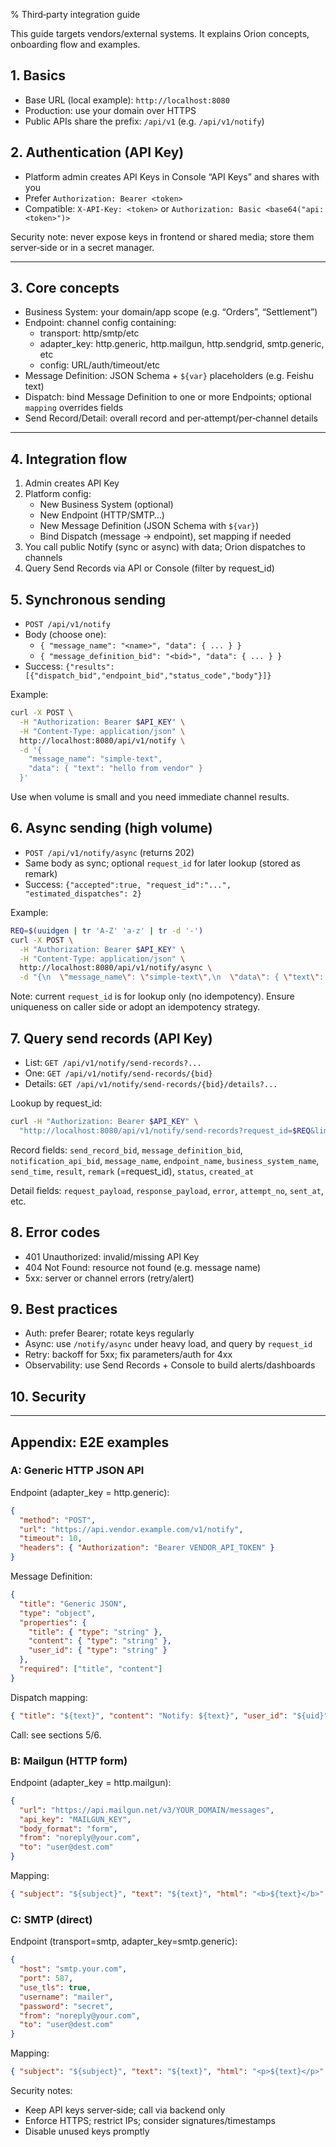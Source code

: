% Third‑party integration guide

This guide targets vendors/external systems. It explains Orion concepts, onboarding flow and examples.

## 1. Basics

- Base URL (local example): `http://localhost:8080`
- Production: use your domain over HTTPS
- Public APIs share the prefix: `/api/v1` (e.g. `/api/v1/notify`)

## 2. Authentication (API Key)

- Platform admin creates API Keys in Console “API Keys” and shares with you
- Prefer `Authorization: Bearer <token>`
- Compatible: `X-API-Key: <token>` or `Authorization: Basic <base64("api:<token>")>`

Security note: never expose keys in frontend or shared media; store them server‑side or in a secret manager.

---

## 3. Core concepts

- Business System: your domain/app scope (e.g. “Orders”, “Settlement”)
- Endpoint: channel config containing:
  - transport: http/smtp/etc
  - adapter_key: http.generic, http.mailgun, http.sendgrid, smtp.generic, etc
  - config: URL/auth/timeout/etc
- Message Definition: JSON Schema + `${var}` placeholders (e.g. Feishu text)
- Dispatch: bind Message Definition to one or more Endpoints; optional `mapping` overrides fields
- Send Record/Detail: overall record and per‑attempt/per‑channel details

---

## 4. Integration flow

1. Admin creates API Key
2. Platform config:
   - New Business System (optional)
   - New Endpoint (HTTP/SMTP…)
   - New Message Definition (JSON Schema with `${var}`)
   - Bind Dispatch (message → endpoint), set mapping if needed
3. You call public Notify (sync or async) with data; Orion dispatches to channels
4. Query Send Records via API or Console (filter by request_id)

## 5. Synchronous sending

- `POST /api/v1/notify`
- Body (choose one):
  - `{ "message_name": "<name>", "data": { ... } }`
  - `{ "message_definition_bid": "<bid>", "data": { ... } }`
- Success: `{"results": [{"dispatch_bid","endpoint_bid","status_code","body"}]}`

Example:

```bash
curl -X POST \
  -H "Authorization: Bearer $API_KEY" \
  -H "Content-Type: application/json" \
  http://localhost:8080/api/v1/notify \
  -d '{
    "message_name": "simple-text",
    "data": { "text": "hello from vendor" }
  }'
```

Use when volume is small and you need immediate channel results.

## 6. Async sending (high volume)

- `POST /api/v1/notify/async` (returns 202)
- Same body as sync; optional `request_id` for later lookup (stored as remark)
- Success: `{"accepted":true, "request_id":"...", "estimated_dispatches": 2}`

Example:

```bash
REQ=$(uuidgen | tr 'A-Z' 'a-z' | tr -d '-')
curl -X POST \
  -H "Authorization: Bearer $API_KEY" \
  -H "Content-Type: application/json" \
  http://localhost:8080/api/v1/notify/async \
  -d "{\n  \"message_name\": \"simple-text\",\n  \"data\": { \"text\": \"async hello\" },\n  \"request_id\": \"$REQ\"\n}"
```

Note: current `request_id` is for lookup only (no idempotency). Ensure uniqueness on caller side or adopt an idempotency strategy.

## 7. Query send records (API Key)

- List: `GET /api/v1/notify/send-records?...`
- One: `GET /api/v1/notify/send-records/{bid}`
- Details: `GET /api/v1/notify/send-records/{bid}/details?...`

Lookup by request_id:

```bash
curl -H "Authorization: Bearer $API_KEY" \
  "http://localhost:8080/api/v1/notify/send-records?request_id=$REQ&limit=20&offset=0"
```

Record fields: `send_record_bid`, `message_definition_bid`, `notification_api_bid`, `message_name`, `endpoint_name`, `business_system_name`, `send_time`, `result`, `remark` (=request_id), `status`, `created_at`

Detail fields: `request_payload`, `response_payload`, `error`, `attempt_no`, `sent_at`, etc.

## 8. Error codes

- 401 Unauthorized: invalid/missing API Key
- 404 Not Found: resource not found (e.g. message name)
- 5xx: server or channel errors (retry/alert)

## 9. Best practices

- Auth: prefer Bearer; rotate keys regularly
- Async: use `/notify/async` under heavy load, and query by `request_id`
- Retry: backoff for 5xx; fix parameters/auth for 4xx
- Observability: use Send Records + Console to build alerts/dashboards

## 10. Security

---

## Appendix: E2E examples

### A: Generic HTTP JSON API

Endpoint (adapter_key = http.generic):

```json
{
  "method": "POST",
  "url": "https://api.vendor.example.com/v1/notify",
  "timeout": 10,
  "headers": { "Authorization": "Bearer VENDOR_API_TOKEN" }
}
```

Message Definition:

```json
{
  "title": "Generic JSON",
  "type": "object",
  "properties": {
    "title": { "type": "string" },
    "content": { "type": "string" },
    "user_id": { "type": "string" }
  },
  "required": ["title", "content"]
}
```

Dispatch mapping:

```json
{ "title": "${text}", "content": "Notify: ${text}", "user_id": "${uid}" }
```

Call: see sections 5/6.

### B: Mailgun (HTTP form)

Endpoint (adapter_key = http.mailgun):

```json
{
  "url": "https://api.mailgun.net/v3/YOUR_DOMAIN/messages",
  "api_key": "MAILGUN_KEY",
  "body_format": "form",
  "from": "noreply@your.com",
  "to": "user@dest.com"
}
```

Mapping:

```json
{ "subject": "${subject}", "text": "${text}", "html": "<b>${text}</b>" }
```

### C: SMTP (direct)

Endpoint (transport=smtp, adapter_key=smtp.generic):

```json
{
  "host": "smtp.your.com",
  "port": 587,
  "use_tls": true,
  "username": "mailer",
  "password": "secret",
  "from": "noreply@your.com",
  "to": "user@dest.com"
}
```

Mapping:

```json
{ "subject": "${subject}", "text": "${text}", "html": "<p>${text}</p>" }
```

Security notes:

- Keep API keys server‑side; call via backend only
- Enforce HTTPS; restrict IPs; consider signatures/timestamps
- Disable unused keys promptly
